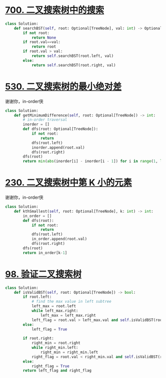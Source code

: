 # [700. 二叉搜索树中的搜索](https://leetcode.cn/problems/search-in-a-binary-search-tree/)
```python
class Solution:
    def searchBST(self, root: Optional[TreeNode], val: int) -> Optional[TreeNode]:
        if not root:
            return None
        if root.val==val:
            return root
        if root.val > val:
            return self.searchBST(root.left, val) 
        else:
            return self.searchBST(root.right, val)
```
# [530. 二叉搜索树的最小绝对差](https://leetcode.cn/problems/minimum-absolute-difference-in-bst/)
谢谢你，in-order侠
```python fold
class Solution:
    def getMinimumDifference(self, root: Optional[TreeNode]) -> int:
        # in-order traversal
        inorder = []
        def dfs(root: Optional[TreeNode]):
            if not root:
                return
            dfs(root.left)
            inorder.append(root.val)
            dfs(root.right)
        dfs(root)
        return min(abs(inorder[i] - inorder[i - 1]) for i in range(1, len(inorder)))
```
# [230. 二叉搜索树中第 K 小的元素](https://leetcode.cn/problems/kth-smallest-element-in-a-bst/)
谢谢你，in-order侠
```python fold
class Solution:
    def kthSmallest(self, root: Optional[TreeNode], k: int) -> int:
        in_order = []
        def dfs(root):
            if not root:
                return
            dfs(root.left)
            in_order.append(root.val)
            dfs(root.right)
        dfs(root)
        return in_order[k-1]
```
# [98. 验证二叉搜索树](https://leetcode.cn/problems/validate-binary-search-tree/)
```python fold
class Solution:
    def isValidBST(self, root: Optional[TreeNode]) -> bool:
        if root.left:
            # find the max value in left subtree
            left_max = root.left
            while left_max.right:
                left_max = left_max.right
            left_flag = root.val > left_max.val and self.isValidBST(root.left)
        else:
            left_flag = True
        
        if root.right:
            right_min = root.right
            while right_min.left:
                right_min = right_min.left
            right_flag = root.val < right_min.val and self.isValidBST(root.right)
        else:
            right_flag = True
        return left_flag and right_flag
```